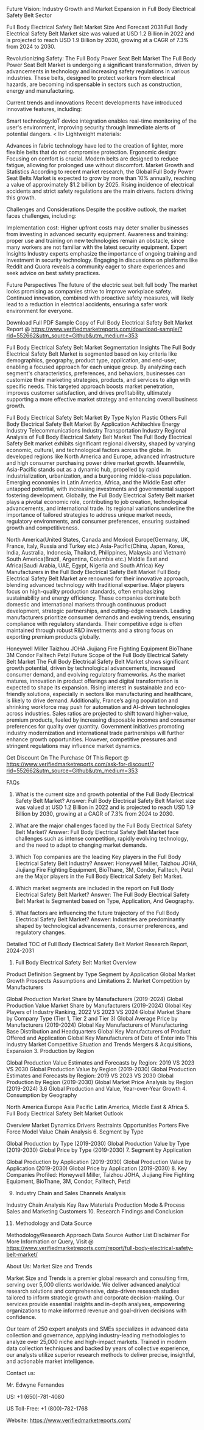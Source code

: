 Future Vision: Industry Growth and Market Expansion in Full Body Electrical Safety Belt Sector


Full Body Electrical Safety Belt Market Size And Forecast 2031
Full Body Electrical Safety Belt Market size was valued at USD 1.2 Billion in 2022 and is projected to reach USD 1.9 Billion by 2030, growing at a CAGR of 7.3% from 2024 to 2030.

Revolutionizing Safety: The Full Body Power Seat Belt Market
The Full Body Power Seat Belt Market is undergoing a significant transformation, driven by advancements in technology and increasing safety regulations in various industries. These belts, designed to protect workers from electrical hazards, are becoming indispensable in sectors such as construction, energy and manufacturing.

Current trends and innovations
Recent developments have introduced innovative features, including:

Smart technology:IoT device integration enables real-time monitoring of the user's environment, improving security through Immediate alerts of potential dangers.
< li>
Lightweight materials:

Advances in fabric technology have led to the creation of lighter, more flexible belts that do not compromise protection.
Ergonomic design: Focusing on comfort is crucial. Modern belts are designed to reduce fatigue, allowing for prolonged use without discomfort.
Market Growth and Statistics
According to recent market research, the Global Full Body Power Seat Belts Market is expected to grow by more than 10% annually, reaching a value of approximately $1.2 billion by 2025. Rising incidence of electrical accidents and strict safety regulations are the main drivers. factors driving this growth.

Challenges and Considerations
Despite the positive outlook, the market faces challenges, including:

Implementation cost: Higher upfront costs may deter smaller businesses from investing in advanced security equipment.
Awareness and training: proper use and training on new technologies remain an obstacle, since many workers are not familiar with the latest security equipment.
Expert Insights
Industry experts emphasize the importance of ongoing training and investment in security technology. Engaging in discussions on platforms like Reddit and Quora reveals a community eager to share experiences and seek advice on best safety practices.

Future Perspectives
The future of the electric seat belt full body The market looks promising as companies strive to improve workplace safety. Continued innovation, combined with proactive safety measures, will likely lead to a reduction in electrical accidents, ensuring a safer work environment for everyone.

Download Full PDF Sample Copy of Full Body Electrical Safety Belt Market Report @ https://www.verifiedmarketreports.com/download-sample/?rid=552662&utm_source=Github&utm_medium=353

Full Body Electrical Safety Belt Market Segmentation Insights
The Full Body Electrical Safety Belt Market is segmented based on key criteria like demographics, geography, product type, application, and end-user, enabling a focused approach for each unique group. By analyzing each segment's characteristics, preferences, and behaviors, businesses can customize their marketing strategies, products, and services to align with specific needs. This targeted approach boosts market penetration, improves customer satisfaction, and drives profitability, ultimately supporting a more effective market strategy and enhancing overall business growth.

Full Body Electrical Safety Belt Market By Type
Nylon
Plastic
Others
Full Body Electrical Safety Belt Market By Application
Achitechive
Energy Industry
Telecommunications Industry
Transportation Industry
Regional Analysis of Full Body Electrical Safety Belt Market
The Full Body Electrical Safety Belt market exhibits significant regional diversity, shaped by varying economic, cultural, and technological factors across the globe. In developed regions like North America and Europe, advanced infrastructure and high consumer purchasing power drive market growth. Meanwhile, Asia-Pacific stands out as a dynamic hub, propelled by rapid industrialization, urbanization, and a burgeoning middle-class population. Emerging economies in Latin America, Africa, and the Middle East offer untapped potential, with increasing investments and governmental support fostering development. Globally, the Full Body Electrical Safety Belt market plays a pivotal economic role, contributing to job creation, technological advancements, and international trade. Its regional variations underline the importance of tailored strategies to address unique market needs, regulatory environments, and consumer preferences, ensuring sustained growth and competitiveness.

North America(United States, Canada and Mexico)
Europe(Germany, UK, France, Italy, Russia and Turkey etc.)
Asia-Pacific(China, Japan, Korea, India, Australia, Indonesia, Thailand, Philippines, Malaysia and Vietnam)
South America(Brazil, Argentina, Columbia etc.)
Middle East and Africa(Saudi Arabia, UAE, Egypt, Nigeria and South Africa)
Key Manufacturers in the Full Body Electrical Safety Belt Market
Full Body Electrical Safety Belt Market are renowned for their innovative approach, blending advanced technology with traditional expertise. Major players focus on high-quality production standards, often emphasizing sustainability and energy efficiency. These companies dominate both domestic and international markets through continuous product development, strategic partnerships, and cutting-edge research. Leading manufacturers prioritize consumer demands and evolving trends, ensuring compliance with regulatory standards. Their competitive edge is often maintained through robust R&D investments and a strong focus on exporting premium products globally.

Honeywell Miller
Taizhou JOHA
Jiujiang Fire Fighting Equipment
BioThane
3M
Condor
Falltech
Petzl
Future Scope of the Full Body Electrical Safety Belt Market
The Full Body Electrical Safety Belt Market shows significant growth potential, driven by technological advancements, increased consumer demand, and evolving regulatory frameworks. As the market matures, innovation in product offerings and digital transformation is expected to shape its expansion. Rising interest in sustainable and eco-friendly solutions, especially in sectors like manufacturing and healthcare, is likely to drive demand. Additionally, France’s aging population and shrinking workforce may push for automation and AI-driven technologies across industries. Sales ratios are projected to shift toward higher-value, premium products, fueled by increasing disposable incomes and consumer preferences for quality over quantity. Government initiatives promoting industry modernization and international trade partnerships will further enhance growth opportunities. However, competitive pressures and stringent regulations may influence market dynamics.

Get Discount On The Purchase Of This Report @ https://www.verifiedmarketreports.com/ask-for-discount/?rid=552662&utm_source=Github&utm_medium=353

FAQs
1. What is the current size and growth potential of the Full Body Electrical Safety Belt Market?
Answer: Full Body Electrical Safety Belt Market size was valued at USD 1.2 Billion in 2022 and is projected to reach USD 1.9 Billion by 2030, growing at a CAGR of 7.3% from 2024 to 2030.

2. What are the major challenges faced by the Full Body Electrical Safety Belt Market?
Answer: Full Body Electrical Safety Belt Market face challenges such as intense competition, rapidly evolving technology, and the need to adapt to changing market demands.

3. Which Top companies are the leading Key players in the Full Body Electrical Safety Belt Industry?
Answer: Honeywell Miller, Taizhou JOHA, Jiujiang Fire Fighting Equipment, BioThane, 3M, Condor, Falltech, Petzl are the Major players in the Full Body Electrical Safety Belt Market.

4. Which market segments are included in the report on Full Body Electrical Safety Belt Market?
Answer: The Full Body Electrical Safety Belt Market is Segmented based on Type, Application, And Geography.

5. What factors are influencing the future trajectory of the Full Body Electrical Safety Belt Market?
Answer: Industries are predominantly shaped by technological advancements, consumer preferences, and regulatory changes.

Detailed TOC of Full Body Electrical Safety Belt Market Research Report, 2024-2031
1. Full Body Electrical Safety Belt Market Overview

Product Definition
Segment by Type
Segment by Application
Global Market Growth Prospects
Assumptions and Limitations
2. Market Competition by Manufacturers

Global Production Market Share by Manufacturers (2019-2024)
Global Production Value Market Share by Manufacturers (2019-2024)
Global Key Players of Industry Ranking, 2022 VS 2023 VS 2024
Global Market Share by Company Type (Tier 1, Tier 2 and Tier 3)
Global Average Price by Manufacturers (2019-2024)
Global Key Manufacturers of Manufacturing Base Distribution and Headquarters
Global Key Manufacturers of Product Offered and Application
Global Key Manufacturers of Date of Enter into This Industry
Market Competitive Situation and Trends
Mergers & Acquisitions, Expansion
3. Production by Region

Global Production Value Estimates and Forecasts by Region: 2019 VS 2023 VS 2030
Global Production Value by Region (2019-2030)
Global Production Estimates and Forecasts by Region: 2019 VS 2023 VS 2030
Global Production by Region (2019-2030)
Global Market Price Analysis by Region (2019-2024) 3.6 Global Production and Value, Year-over-Year Growth
4. Consumption by Geography

North America
Europe
Asia Pacific
Latin America, Middle East & Africa
5. Full Body Electrical Safety Belt Market Outlook

Overview
Market Dynamics
Drivers
Restraints
Opportunities
Porters Five Force Model
Value Chain Analysis 
6. Segment by Type

Global Production by Type (2019-2030)
Global Production Value by Type (2019-2030)
Global Price by Type (2019-2030)
7. Segment by Application

Global Production by Application (2019-2030)
Global Production Value by Application (2019-2030)
Global Price by Application (2019-2030)
8. Key Companies Profiled: Honeywell Miller, Taizhou JOHA, Jiujiang Fire Fighting Equipment, BioThane, 3M, Condor, Falltech, Petzl

9. Industry Chain and Sales Channels Analysis

Industry Chain Analysis
Key Raw Materials
Production Mode & Process
Sales and Marketing
Customers
10. Research Findings and Conclusion

11. Methodology and Data Source

Methodology/Research Approach
Data Source
Author List
Disclaimer
For More Information or Query, Visit @ https://www.verifiedmarketreports.com/report/full-body-electrical-safety-belt-market/

About Us: Market Size and Trends

Market Size and Trends is a premier global research and consulting firm, serving over 5,000 clients worldwide. We deliver advanced analytical research solutions and comprehensive, data-driven research studies tailored to inform strategic growth and corporate decision-making. Our services provide essential insights and in-depth analyses, empowering organizations to make informed revenue and goal-driven decisions with confidence.

Our team of 250 expert analysts and SMEs specializes in advanced data collection and governance, applying industry-leading methodologies to analyze over 25,000 niche and high-impact markets. Trained in modern data collection techniques and backed by years of collective experience, our analysts utilize superior research methods to deliver precise, insightful, and actionable market intelligence.

Contact us:

Mr. Edwyne Fernandes

US: +1 (650)-781-4080

US Toll-Free: +1 (800)-782-1768

Website: https://www.verifiedmarketreports.com/
